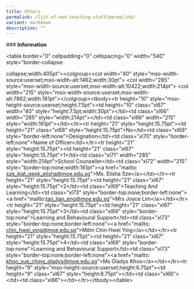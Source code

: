 ```yaml
---
title: Others
permalink: /list-of-non-teaching-staff/permalink/
variant: markdown
description: ""
---
```

<p>### <strong>Information</strong>
</p>
<p>&lt;table border="0" cellpadding="0" cellspacing="0" width="540" style="border-collapse:</p>
<p>collapse;width:405pt"&gt;&lt;colgroup&gt;&lt;col width="40" style="mso-width-source:userset;mso-width-alt:1462;width:30pt"&gt;
&lt;col width="285" style="mso-width-source:userset;mso-width-alt:10422;width:214pt"&gt;
&lt;col width="215" style="mso-width-source:userset;mso-width-alt:7862;width:161pt"&gt;&lt;/colgroup&gt;&lt;tbody&gt;&lt;tr
height="10" style="mso-height-source:userset;height:7.5pt"&gt;&lt;td height="10"
class="xl67" width="40" style="height:7.5pt;width:30pt"&gt;&lt;/td&gt;&lt;td
class="xl66" width="285" style="width:214pt"&gt;&lt;/td&gt;&lt;td class="xl66"
width="215" style="width:161pt"&gt;&lt;/td&gt;&lt;/tr&gt;&lt;tr height="21"
style="height:15.75pt"&gt;&lt;td height="21" class="xl68" style="height:15.75pt"&gt;No&lt;/td&gt;&lt;td
class="xl69" style="border-left:none"&gt;Designation&lt;/td&gt;&lt;td class="xl70"
style="border-left:none"&gt;Name of Officer&lt;/td&gt;&lt;/tr&gt;&lt;tr
height="21" style="height:15.75pt"&gt;&lt;td height="21" class="xl67" style="height:15.75pt"&gt;1&lt;/td&gt;&lt;td
class="xl71" width="285" style="width:214pt"&gt;School Counseller&lt;/td&gt;&lt;td
class="xl72" width="215" style="border-top:none;width:161pt"&gt;&lt;a href="mailto:
<a href="mailto:sze_kiat_geok_elisha@moe.edu.sg" rel="noopener noreferrer nofollow" target="_blank">sze_kiat_geok_elisha@moe.edu.sg</a>"&gt;Ms. Elisha Sze&lt;/a&gt;&lt;/td&gt;&lt;/tr&gt;&lt;tr
height="21" style="height:15.75pt"&gt;&lt;td height="21" class="xl67" style="height:15.75pt"&gt;2&lt;/td&gt;&lt;td
class="xl69"&gt;Teaching And Learning&lt;/td&gt;&lt;td class="xl73" style="border-top:none;border-left:none"&gt;&lt;a
href="mailto:<a href="mailto:tan_lian_eng@moe.edu.sg" rel="noopener noreferrer nofollow" target="_blank">tan_lian_eng@moe.edu.sg</a>"&gt;Mrs
Joyce Lim&lt;/a&gt;&lt;/td&gt;&lt;/tr&gt;&lt;tr height="21" style="height:15.75pt"&gt;&lt;td
height="21" class="xl67" style="height:15.75pt"&gt;3&lt;/td&gt;&lt;td class="xl69"
style="border-top:none"&gt;Learning and Behavioural Support&lt;/td&gt;&lt;td
class="xl73" style="border-top:none;border-left:none"&gt;&lt;a href="mailto:
<a href="mailto:chin_hwei_ying@moe.edu.sg" rel="noopener noreferrer nofollow" target="_blank">chin_hwei_ying@moe.edu.sg</a>"&gt;Mdm Chin Hwei Ying&lt;/a&gt;&lt;/td&gt;&lt;/tr&gt;&lt;tr
height="21" style="height:15.75pt"&gt;&lt;td height="21" class="xl67" style="height:15.75pt"&gt;4&lt;/td&gt;&lt;td
class="xl69" style="border-top:none"&gt;Learning and Behavioural Support&lt;/td&gt;&lt;td
class="xl73" style="border-top:none;border-left:none"&gt;&lt;a href="mailto:
<a href="mailto:khoo_sue_ching_gladys@moe.edu.sg" rel="noopener noreferrer nofollow" target="_blank">khoo_sue_ching_gladys@moe.edu.sg</a>"&gt;Ms Gladys Khoo&lt;/a&gt;&lt;/td&gt;&lt;/tr&gt;&lt;tr
height="9" style="mso-height-source:userset;height:6.75pt"&gt;&lt;td height="9"
class="xl67" style="height:6.75pt"&gt;&lt;/td&gt;&lt;td class="xl66"&gt;&lt;/td&gt;&lt;td
class="xl66"&gt;&lt;/td&gt;&lt;/tr&gt;&lt;/tbody&gt;&lt;/table&gt;</p>